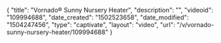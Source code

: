 {
    "title": "Vornado&reg; Sunny Nursery Heater",
    "description": "",
    "videoid": "109994688",
    "date_created": "1502523658",
    "date_modified": "1504247456",
    "type": "captivate",
    "layout": "video",
    "url": "\/v\/vornado-sunny-nursery-heater\/109994688"
}